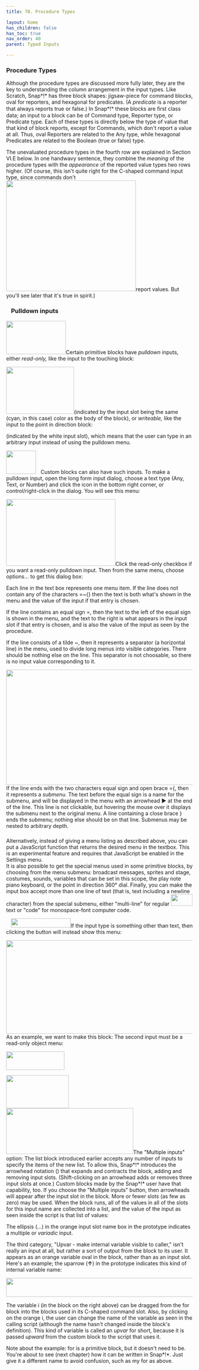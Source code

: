 ```yaml
---
title: 70. Procedure Types

layout: home
has_children: false
has_toc: true
nav_order: 40
parent: Typed Inputs

---
```


### Procedure Types

Although the procedure types are discussed more fully later, they are
the key to understanding the column arrangement in the input types. Like
Scratch, Snap*!* has three block shapes: jigsaw-piece for command
blocks, oval for reporters, and hexagonal for predicates. (A *predicate*
is a reporter that always reports true or false.) In Snap*!* these
blocks are ﬁrst class data; an input to a block can be of Command type,
Reporter type, or Predicate type. Each of these types is directly below
the type of value that that kind of block reports, except for Commands,
which don't report a value at all. Thus, oval Reporters are related to
the Any type, while hexagonal Predicates are related to the Boolean
(true or false) type.

The unevaluated procedure types in the fourth row are explained in
Section VI.E below. In one handwavy sentence, they combine the *meaning*
of the procedure types with the *appearance* of the reported value types
two rows higher. (Of course, this isn't quite right for the C-shaped
command input type, since commands don't
<img src="/snap-manual/assets/images/image660.png" style="width:350px; height:299px">report values. But you'll see later that
it's true in spirit.)

### <img src="/snap-manual/assets/images/image658.png" style="width:13px; height:13px">Pulldown inputs

<img src="/snap-manual/assets/images/image661.png" style="width:161px; height:90px">Certain primitive blocks have *pulldown*
inputs, either *read-only,* like the input to the touching block:

<img src="/snap-manual/assets/images/image662.png" style="width:183px; height:127px">(indicated by the input slot being the
same (cyan, in this case) color as the body of the block), or
*writeable,* like the input to the point in direction block:

(indicated by the white input slot), which means that the user can type
in an arbitrary input instead of using the pulldown menu.

<img src="/snap-manual/assets/images/image663.png" style="width:80px; height:63px"><img src="/snap-manual/assets/images/image658.png" style="width:13px; height:13px">Custom blocks can also have such inputs.
To make a pulldown input, open the long form input dialog, choose a text
type (Any, Text, or Number) and click the icon in the bottom right
corner, or control/right-click in the dialog. You will see this menu:

<img src="/snap-manual/assets/images/image664.png" style="width:295px; height:180px">Click the read-only checkbox if you want a read-only
pulldown input. Then from the same menu, choose options... to get this
dialog box:

Each line in the text box represents one menu item. If the line does not
contain any of the characters =\~{} then the text is both what's shown
in the menu and the value of the input if that entry is chosen.

If the line contains an equal sign =, then the text to the left of the
equal sign is shown in the menu, and the text to the right is what
appears in the input slot if that entry is chosen, and is also the value
of the input as seen by the procedure.

If the line consists of a tilde \~, then it represents a separator (a
horizontal line) in the menu, used to divide long menus into visible
categories. There should be nothing else on the line. This separator is
not choosable, so there is no input value corresponding to it.

<img src="/snap-manual/assets/images/image665.png" style="width:720px; height:311px">If the line ends with the two characters
equal sign and open brace ={, then it represents a *submenu.* The text
before the equal sign is a name for the submenu, and will be displayed
in the menu with an arrowhead ► at the end of the line. This line is not
clickable, but hovering the mouse over it displays the submenu next to
the original menu. A line containing a close brace } ends the submenu;
nothing else should be on that line. Submenus may be nested to arbitrary
depth.

### 

Alternatively, instead of giving a menu listing as described above, you
can put a JavaScript function that returns the desired menu in the
textbox. This is an experimental feature and requires that JavaScript be
enabled in the Settings menu.\
It is also possible to get the special menus used in some primitive
blocks, by choosing from the menu submenu: broadcast messages, sprites
and stage, costumes, sounds, variables that can be set in this scope,
the play note piano keyboard, or the point in direction 360° dial.
Finally, you can make the input box accept more than one line of text
(that is, text including a newline character) from the special submenu,
either "multi-line" for regular
<img src="/snap-manual/assets/images/image669.png" style="width:58px; height:31px">text or "code" for monospace-font computer
code.

<img src="/snap-manual/assets/images/image670.png" style="width:13px; height:13px"><img src="/snap-manual/assets/images/image671.png" style="width:161px; height:25px">If the input type is something other than
text, then clicking the button will instead show this menu:

<img src="/snap-manual/assets/images/image672.png" style="width:720px; height:252px">As an example, we want to make this block:
The second input must be a read-only object menu:

<img src="/snap-manual/assets/images/image678.png" style="width:157px; height:50px">

<img src="/snap-manual/assets/images/image679.png" style="width:169px; height:89px"><img src="/snap-manual/assets/images/image680.png" style="width:343px; height:124px">The "Multiple inputs" option: The list
block introduced earlier accepts any number of inputs to specify the
items of the new list. To allow this, Snap*!* introduces the arrowhead
notation () that expands and contracts the block, adding and removing
input slots. (Shift-clicking on an arrowhead adds or removes three input
slots at once.) Custom blocks made by the Snap*!* user have that
capability, too. If you choose the "Multiple inputs" button, then
arrowheads will appear after the input slot in the block. More or fewer
slots (as few as zero) may be used. When the block runs, all of the
values in all of the slots for this input name are collected into a
list, and the value of the input as seen inside the script is that list
of values:

The ellipsis (...) in the orange input slot name box in the prototype
indicates a multiple or *variadic* input.

The third category, "Upvar - make internal variable visible to caller,"
isn't really an input at all, but rather a sort of output from the block
to its user. It appears as an orange variable oval in the block, rather
than as an input slot. Here's an example; the uparrow (**↑**) in the
prototype indicates this kind of internal variable name:

<img src="/snap-manual/assets/images/image681.png" style="width:567px; height:51px">

The variable i (in the block on the right above) can be dragged from the
for block into the blocks used in its C-shaped command slot. Also, by
clicking on the orange i, the user can change the name of the variable
as seen in the calling script (although the name hasn't changed inside
the block's definition). This kind of variable is called an *upvar* for
short, because it is passed *upward* from the custom block to the script
that uses it.

Note about the example: for is a primitive block, but it doesn't need to
be. You're about to see (next chapter) how it can be written in Snap*!*.
Just give it a different name to avoid confusion, such as my for as
above.

